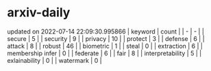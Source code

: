 # arxiv-daily
updated on 2022-07-14 22:09:30.995866
| keyword | count |
| - | - |
| secure | 5 |
| security | 9 |
| privacy | 10 |
| protect | 3 |
| defense | 6 |
| attack | 8 |
| robust | 46 |
| biometric | 1 |
| steal | 0 |
| extraction | 6 |
| membership infer | 0 |
| federate | 6 |
| fair | 8 |
| interpretability | 5 |
| exlainability | 0 |
| watermark | 0 |

